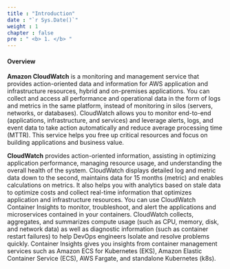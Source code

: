 ```yaml
---
title : "Introduction"
date : "`r Sys.Date()`"
weight : 1
chapter : false
pre : " <b> 1. </b> "
---
```


#### Overview

**Amazon CloudWatch** is a monitoring and management service that provides action-oriented data and information for AWS application and infrastructure resources, hybrid and on-premises applications. You can collect and access all performance and operational data in the form of logs and metrics in the same platform, instead of monitoring in silos (servers, networks, or databases). CloudWatch allows you to monitor end-to-end (applications, infrastructure, and services) and leverage alerts, logs, and event data to take action automatically and reduce average processing time (MTTR). This service helps you free up critical resources and focus on building applications and business value.

**CloudWatch** provides action-oriented information, assisting in optimizing application performance, managing resource usage, and understanding the overall health of the system. CloudWatch displays detailed log and metric data down to the second, maintains data for 15 months (metric) and enables calculations on metrics. It also helps you with analytics based on stale data to optimize costs and collect real-time information that optimizes application and infrastructure resources. You can use CloudWatch Container Insights to monitor, troubleshoot, and alert the applications and microservices contained in your containers. CloudWatch collects, aggregates, and summarizes compute usage (such as CPU, memory, disk, and network data) as well as diagnostic information (such as container restart failures) to help DevOps engineers Isolate and resolve problems quickly. Container Insights gives you insights from container management services such as Amazon ECS for Kubernetes (EKS), Amazon Elastic Container Service (ECS), AWS Fargate, and standalone Kubernetes (k8s).